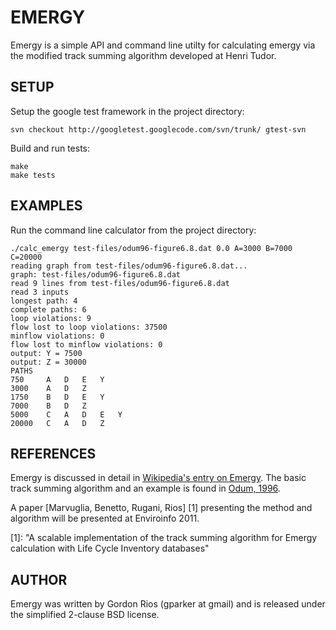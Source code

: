 # EMERGY

Emergy is a simple API and command line utilty for calculating emergy
via the modified track summing algorithm developed at Henri Tudor.

## SETUP

Setup the google test framework in the project directory:

	svn checkout http://googletest.googlecode.com/svn/trunk/ gtest-svn

Build and run tests:

	make
	make tests

## EXAMPLES

Run the command line calculator from the project directory:

	./calc_emergy test-files/odum96-figure6.8.dat 0.0 A=3000 B=7000 	C=20000
	reading graph from test-files/odum96-figure6.8.dat...
	graph: test-files/odum96-figure6.8.dat
	read 9 lines from test-files/odum96-figure6.8.dat
	read 3 inputs
	longest path: 4
	complete paths: 6
	loop violations: 9
	flow lost to loop violations: 37500
	minflow violations: 0
	flow lost to minflow violations: 0
	output: Y = 7500
	output: Z = 30000
	PATHS
	750		A	D	E	Y	
	3000	A	D	Z	
	1750	B	D	E	Y	
	7000	B	D	Z	
	5000	C	A	D	E	Y	
	20000	C	A	D	Z	

## REFERENCES

Emergy is discussed in detail in [Wikipedia's entry on Emergy](http://en.wikipedia.org/wiki/Emergy). The basic track summing algorithm and an example is found in [Odum, 1996](http://books.google.com/books?id=j1PHFoVb7rYC&lpg=PA99&ots=0pPQZkP2BF&dq=track%20summing%20odum%201996&pg=PA99#v=onepage&q&f=false).

A paper [Marvuglia, Benetto, Rugani, Rios] [1] presenting the method and algorithm will be presented at Enviroinfo 2011.

  [1]: "A scalable implementation of the track summing algorithm for Emergy calculation with Life Cycle Inventory databases"

## AUTHOR

Emergy was written by Gordon Rios (gparker at gmail) and is released
under the simplified 2-clause BSD license.
